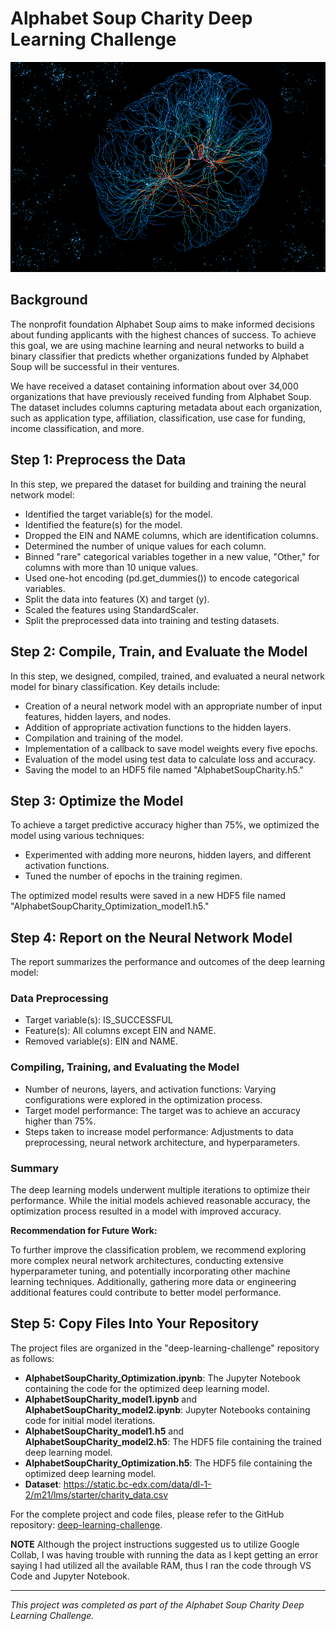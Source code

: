 # Alphabet Soup Charity Deep Learning Challenge

![Extra/image.avif](Extra/MIT-Neural-Networks-SL.gif)

## Background

The nonprofit foundation Alphabet Soup aims to make informed decisions about funding applicants with the highest chances of success. To achieve this goal, we are using machine learning and neural networks to build a binary classifier that predicts whether organizations funded by Alphabet Soup will be successful in their ventures.

We have received a dataset containing information about over 34,000 organizations that have previously received funding from Alphabet Soup. The dataset includes columns capturing metadata about each organization, such as application type, affiliation, classification, use case for funding, income classification, and more.

## Step 1: Preprocess the Data

In this step, we prepared the dataset for building and training the neural network model:

- Identified the target variable(s) for the model.
- Identified the feature(s) for the model.
- Dropped the EIN and NAME columns, which are identification columns.
- Determined the number of unique values for each column.
- Binned "rare" categorical variables together in a new value, "Other," for columns with more than 10 unique values.
- Used one-hot encoding (pd.get_dummies()) to encode categorical variables.
- Split the data into features (X) and target (y).
- Scaled the features using StandardScaler.
- Split the preprocessed data into training and testing datasets.

## Step 2: Compile, Train, and Evaluate the Model

In this step, we designed, compiled, trained, and evaluated a neural network model for binary classification. Key details include:

- Creation of a neural network model with an appropriate number of input features, hidden layers, and nodes.
- Addition of appropriate activation functions to the hidden layers.
- Compilation and training of the model.
- Implementation of a callback to save model weights every five epochs.
- Evaluation of the model using test data to calculate loss and accuracy.
- Saving the model to an HDF5 file named "AlphabetSoupCharity.h5."

## Step 3: Optimize the Model

To achieve a target predictive accuracy higher than 75%, we optimized the model using various techniques:

- Experimented with adding more neurons, hidden layers, and different activation functions.
- Tuned the number of epochs in the training regimen.

The optimized model results were saved in a new HDF5 file named "AlphabetSoupCharity_Optimization_model1.h5."

## Step 4: Report on the Neural Network Model

The report summarizes the performance and outcomes of the deep learning model:

### Data Preprocessing

- Target variable(s): IS_SUCCESSFUL
- Feature(s): All columns except EIN and NAME.
- Removed variable(s): EIN and NAME.

### Compiling, Training, and Evaluating the Model

- Number of neurons, layers, and activation functions: Varying configurations were explored in the optimization process.
- Target model performance: The target was to achieve an accuracy higher than 75%.
- Steps taken to increase model performance: Adjustments to data preprocessing, neural network architecture, and hyperparameters.

### Summary

The deep learning models underwent multiple iterations to optimize their performance. While the initial models achieved reasonable accuracy, the optimization process resulted in a model with improved accuracy.

**Recommendation for Future Work:**

To further improve the classification problem, we recommend exploring more complex neural network architectures, conducting extensive hyperparameter tuning, and potentially incorporating other machine learning techniques. Additionally, gathering more data or engineering additional features could contribute to better model performance.

## Step 5: Copy Files Into Your Repository

The project files are organized in the "deep-learning-challenge" repository as follows:

- **AlphabetSoupCharity_Optimization.ipynb**: The Jupyter Notebook containing the code for the optimized deep learning model.
- **AlphabetSoupCharity_model1.ipynb** and **AlphabetSoupCharity_model2.ipynb**: Jupyter Notebooks containing code for initial model iterations.
- **AlphabetSoupCharity_model1.h5** and **AlphabetSoupCharity_model2.h5**: The HDF5 file containing the trained deep learning model.
- **AlphabetSoupCharity_Optimization.h5**: The HDF5 file containing the optimized deep learning model.
- **Dataset**: https://static.bc-edx.com/data/dl-1-2/m21/lms/starter/charity_data.csv

For the complete project and code files, please refer to the GitHub repository: [deep-learning-challenge](https://github.com/jnliou/deep-learning-challenge).

**NOTE** Although the project instructions suggested us to utilize Google Collab, I was having trouble with running the data as I kept getting an error saying I had utilized all the available RAM, thus I ran the code through VS Code and Jupyter Notebook. 

---

*This project was completed as part of the Alphabet Soup Charity Deep Learning Challenge.*